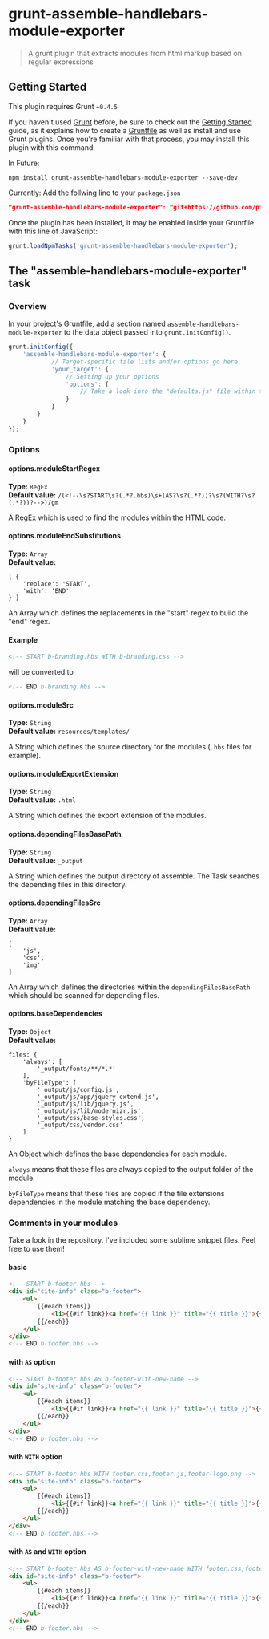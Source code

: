 # grunt-assemble-handlebars-module-exporter

> A grunt plugin that extracts modules from html markup based on regular expressions

## Getting Started
This plugin requires Grunt `~0.4.5`

If you haven't used [Grunt](http://gruntjs.com/) before, be sure to check out the [Getting Started](http://gruntjs.com/getting-started) guide, as it explains how to create a [Gruntfile](http://gruntjs.com/sample-gruntfile) as well as install and use Grunt plugins. Once you're familiar with that process, you may install this plugin with this command:

In Future:
```shell
npm install grunt-assemble-handlebars-module-exporter --save-dev
```

Currently:
Add the follwing line to your ```package.json```
```json
"grunt-assemble-handlebars-module-exporter": "git+https://github.com/pixel-shock/grunt-assemble-handlebars-module-exporter.git#v0.1.0"
```

Once the plugin has been installed, it may be enabled inside your Gruntfile with this line of JavaScript:

```js
grunt.loadNpmTasks('grunt-assemble-handlebars-module-exporter');
```

## The "assemble-handlebars-module-exporter" task

### Overview
In your project's Gruntfile, add a section named `assemble-handlebars-module-exporter` to the data object passed into `grunt.initConfig()`.

```js
grunt.initConfig({
	'assemble-handlebars-module-exporter': {
			// Target-specific file lists and/or options go here.
			'your_target': {
				// Setting up your options
				'options': {
					// Take a look into the "defaults.js" file within the package
				}
			}
		}
	}
});
```

### Options

#### options.moduleStartRegex
**Type:** `RegEx`<br>
**Default value:** `/(<!--\s?START\s?(.*?.hbs)\s+(AS?\s?(.*?))?\s?(WITH?\s?(.*?))?-->)/gm`

A RegEx which is used to find the modules within the HTML code.

#### options.moduleEndSubstitutions
**Type:** `Array`<br>
**Default value:**

```
[ {
	'replace': 'START',
	'with': 'END'
} ]
```

An Array which defines the replacements in the "start" regex to build the "end" regex.

#### Example

```html
<!-- START b-branding.hbs WITH b-branding.css -->
```

will be converted to

```html
<!-- END b-branding.hbs -->
```


#### options.moduleSrc
**Type:** `String`<br>
**Default value:** `resources/templates/`

A String which defines the source directory for the modules (`.hbs` files for example).

#### options.moduleExportExtension
**Type:** `String`<br>
**Default value:** `.html`

A String which defines the export extension of the modules.

#### options.dependingFilesBasePath
**Type:** `String`<br>
**Default value:** `_output`

A String which defines the output directory of assemble. The Task searches the depending files in this directory.

#### options.dependingFilesSrc
**Type:** `Array`<br>
**Default value:**

```
[
	'js',
	'css',
	'img'
]
```

An Array which defines the directories within the `dependingFilesBasePath` which should be scanned for depending files.

#### options.baseDependencies
**Type:** `Object`<br>
**Default value:**

```
files: {
	'always': [
		'_output/fonts/**/*.*'
	],
	'byFileType': [
		'_output/js/config.js',
		'_output/js/app/jquery-extend.js',
		'_output/js/lib/jquery.js',
		'_output/js/lib/modernizr.js',
		'_output/css/base-styles.css',
		'_output/css/vendor.css'
	]
}
```
An Object which defines the base dependencies for each module.

`always` means that these files are always copied to the output folder of the module.

`byFileType` means that these files are copied if the file extensions dependencies in the module matching the base dependency.

### Comments in your modules

Take a look in the repository. I've included some sublime snippet files. Feel free to use them!

#### basic
```html
<!-- START b-footer.hbs -->
<div id="site-info" class="b-footer">
	<ul>
		{{#each items}}
			<li>{{#if link}}<a href="{{ link }}" title="{{ title }}">{{/if}}{{{ title }}}{{#if link}}</a>{{/if}}</li>
		{{/each}}
	</ul>
</div>
<!-- END b-footer.hbs -->
```

#### with `AS` option
```html
<!-- START b-footer.hbs AS b-footer-with-new-name -->
<div id="site-info" class="b-footer">
	<ul>
		{{#each items}}
			<li>{{#if link}}<a href="{{ link }}" title="{{ title }}">{{/if}}{{{ title }}}{{#if link}}</a>{{/if}}</li>
		{{/each}}
	</ul>
</div>
<!-- END b-footer.hbs -->
```


#### with `WITH` option
```html
<!-- START b-footer.hbs WITH footer.css,footer.js,footer-logo.png -->
<div id="site-info" class="b-footer">
	<ul>
		{{#each items}}
			<li>{{#if link}}<a href="{{ link }}" title="{{ title }}">{{/if}}{{{ title }}}{{#if link}}</a>{{/if}}</li>
		{{/each}}
	</ul>
</div>
<!-- END b-footer.hbs -->
```



#### with `AS` and `WITH` option
```html
<!-- START b-footer.hbs AS b-footer-with-new-name WITH footer.css,footer.js,footer-logo.png -->
<div id="site-info" class="b-footer">
	<ul>
		{{#each items}}
			<li>{{#if link}}<a href="{{ link }}" title="{{ title }}">{{/if}}{{{ title }}}{{#if link}}</a>{{/if}}</li>
		{{/each}}
	</ul>
</div>
<!-- END b-footer.hbs -->
```
